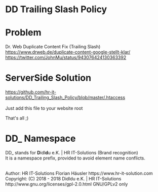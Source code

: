 # DD Trailing Slash Policy

# Problem
Dr. Web Duplicate Content Fix (Trailing Slash)<br>
https://www.drweb.de/duplicate-content-google-stellt-klar/<br>
https://twitter.com/JohnMu/status/943076424130363392<br>

# ServerSide Solution
https://github.com/hr-it-solutions/DD_Trailing_Slash_Policy/blob/master/.htaccess<br>
<br>
Just add this file to your website root

That's all ;)

# DD_ Namespace
DD_ stands for  **D**idl**d**u e.K. | HR IT-Solutions (Brand recognition)                   <br>
It is a namespace prefix, provided to avoid element name conflicts.

<br>
Author: HR IT-Solutions Florian Häusler https://www.hr-it-solution.com                      <br>
Copyright: (C) 2018 - 2018 Didldu e.K. | HR IT-Solutions                                    <br>
http://www.gnu.org/licenses/gpl-2.0.html GNU/GPLv2 only
